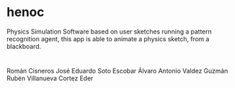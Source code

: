 # henoc

Physics Simulation Software based on user sketches running a pattern recognition agent, this app is able to animate a physics sketch, from a blackboard.

# 

Román Cisneros José Eduardo
Soto Escobar Álvaro Antonio
Valdez Guzmán Rubén
Villanueva Cortez Eder
